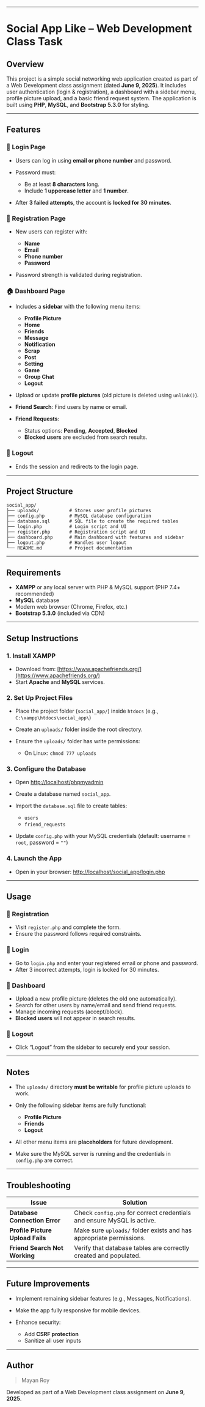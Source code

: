 

---

# **Social App Like – Web Development Class Task**

## **Overview**

This project is a simple social networking web application created as part of a Web Development class assignment (dated **June 9, 2025**). It includes user authentication (login & registration), a dashboard with a sidebar menu, profile picture upload, and a basic friend request system. The application is built using **PHP**, **MySQL**, and **Bootstrap 5.3.0** for styling.

---

## **Features**

### 🔐 Login Page

* Users can log in using **email or phone number** and password.
* Password must:

  * Be at least **8 characters** long.
  * Include **1 uppercase letter** and **1 number**.
* After **3 failed attempts**, the account is **locked for 30 minutes**.

### 📝 Registration Page

* New users can register with:

  * **Name**
  * **Email**
  * **Phone number**
  * **Password**
* Password strength is validated during registration.

### 🏠 Dashboard Page

* Includes a **sidebar** with the following menu items:

  * **Profile Picture**
  * **Home**
  * **Friends**
  * **Message**
  * **Notification**
  * **Scrap**
  * **Post**
  * **Setting**
  * **Game**
  * **Group Chat**
  * **Logout**
* Upload or update **profile pictures** (old picture is deleted using `unlink()`).
* **Friend Search**: Find users by name or email.
* **Friend Requests**:

  * Status options: **Pending**, **Accepted**, **Blocked**
  * **Blocked users** are excluded from search results.

### 🚪 Logout

* Ends the session and redirects to the login page.

---

## **Project Structure**

```
social_app/
├── uploads/           # Stores user profile pictures
├── config.php         # MySQL database configuration
├── database.sql       # SQL file to create the required tables
├── login.php          # Login script and UI
├── register.php       # Registration script and UI
├── dashboard.php      # Main dashboard with features and sidebar
├── logout.php         # Handles user logout
└── README.md          # Project documentation
```

---

## **Requirements**

* **XAMPP** or any local server with PHP & MySQL support (PHP 7.4+ recommended)
* **MySQL** database
* Modern web browser (Chrome, Firefox, etc.)
* **Bootstrap 5.3.0** (included via CDN)

---

## **Setup Instructions**

### 1. Install XAMPP

* Download from: [https://www.apachefriends.org/](https://www.apachefriends.org/)
* Start **Apache** and **MySQL** services.

### 2. Set Up Project Files

* Place the project folder (`social_app/`) inside `htdocs` (e.g., `C:\xampp\htdocs\social_app\`)
* Create an `uploads/` folder inside the root directory.
* Ensure the `uploads/` folder has write permissions:

  * On Linux: `chmod 777 uploads`

### 3. Configure the Database

* Open [http://localhost/phpmyadmin](http://localhost/phpmyadmin)
* Create a database named `social_app`.
* Import the `database.sql` file to create tables:

  * `users`
  * `friend_requests`
* Update `config.php` with your MySQL credentials (default: username = `root`, password = `""`)

### 4. Launch the App

* Open in your browser: [http://localhost/social\_app/login.php](http://localhost/social_app/login.php)

---

## **Usage**

### 🔸 Registration

* Visit `register.php` and complete the form.
* Ensure the password follows required constraints.

### 🔸 Login

* Go to `login.php` and enter your registered email or phone and password.
* After 3 incorrect attempts, login is locked for 30 minutes.

### 🔸 Dashboard

* Upload a new profile picture (deletes the old one automatically).
* Search for other users by name/email and send friend requests.
* Manage incoming requests (accept/block).
* **Blocked users** will not appear in search results.

### 🔸 Logout

* Click “Logout” from the sidebar to securely end your session.

---

## **Notes**

* The `uploads/` directory **must be writable** for profile picture uploads to work.
* Only the following sidebar items are fully functional:

  * **Profile Picture**
  * **Friends**
  * **Logout**
* All other menu items are **placeholders** for future development.
* Make sure the MySQL server is running and the credentials in `config.php` are correct.

---

## **Troubleshooting**

| Issue                            | Solution                                                               |
| -------------------------------- | ---------------------------------------------------------------------- |
| **Database Connection Error**    | Check `config.php` for correct credentials and ensure MySQL is active. |
| **Profile Picture Upload Fails** | Make sure `uploads/` folder exists and has appropriate permissions.    |
| **Friend Search Not Working**    | Verify that database tables are correctly created and populated.       |

---

## **Future Improvements**

* Implement remaining sidebar features (e.g., Messages, Notifications).
* Make the app fully responsive for mobile devices.
* Enhance security:

  * Add **CSRF protection**
  * Sanitize all user inputs

---

## **Author**
>Mayan Roy

Developed as part of a Web Development class assignment on **June 9, 2025**.



